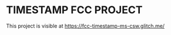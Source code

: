 TIMESTAMP FCC PROJECT
=======================

This project is visible at https://fcc-timestamp-ms-csw.glitch.me/
